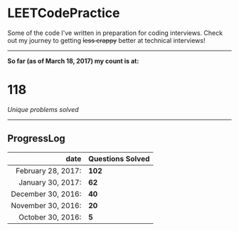 # LEETCodePractice
Some of the code I've written in preparation for coding interviews. Check out my journey to getting ~~less crappy~~ better at technical interviews!

___

**So far (as of March 18, 2017) my count is at:**   
# 118
*Unique problems solved* 
___
## ProgressLog   
| date | Questions Solved |   
| -: | :- |   
| February 28, 2017: | **102** |   
| January 30, 2017: | **62** |   
| December 30, 2016: | **40** |   
| November 30, 2016: | **20** |   
| October 30, 2016: | **5**  |   
